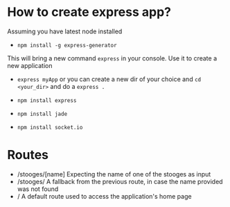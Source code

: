 How to create express app?
==========================

Assuming you have latest node installed

* `npm install -g express-generator`

This will bring a new command `express` in your console.  Use it to create a new application

* `express myApp` or you can create a new dir of your choice and  `cd <your_dir>` and do a `express .`

* `npm install express`
* `npm install jade`
* `npm install socket.io`



Routes
======

* /stooges/[name]
  Expecting the name of one of the stooges as input
* /stooges/
  A fallback from the previous route, in case the name provided was not found
* /
  A default route used to access the application's home page

